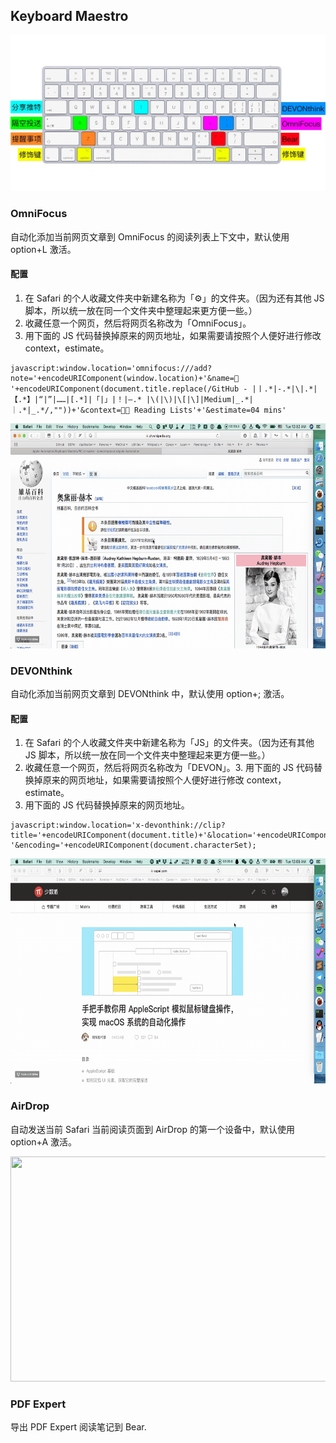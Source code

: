 ## Keyboard Maestro
![](https://github.com/JamesHopbourn/Apple-Automation/raw/master/Keyboard%20Maestro/PIC/keyboard.jpg)

### OmniFocus
自动化添加当前网页文章到 OmniFocus 的阅读列表上下文中，默认使用 option+L 激活。

#### 配置
1. 在 Safari 的个人收藏文件夹中新建名称为「⚙️」的文件夹。（因为还有其他 JS 脚本，所以统一放在同一个文件夹中整理起来更方便一些。）
2. 收藏任意一个网页，然后将网页名称改为「OmniFocus」。
3. 用下面的 JS 代码替换掉原来的网页地址，如果需要请按照个人便好进行修改 context，estimate。

```
javascript:window.location='omnifocus:///add?note='+encodeURIComponent(window.location)+'&name=🔖 '+encodeURIComponent(document.title.replace(/GitHub - |丨.*|-.*|\|.*|【.*】|“|”|……|[.*]|「|」|！|–.* |\(|\)|\[|\]|Medium|_.*| ｜.*|_.*/,""))+'&context=📕📕 Reading Lists'+'&estimate=04 mins'
```
<img src="/Keyboard%20Maestro/PIC/OmniFocus.gif" width="640" height="360"/>

### DEVONthink
自动化添加当前网页文章到 DEVONthink 中，默认使用 option+; 激活。

#### 配置
1. 在 Safari 的个人收藏文件夹中新建名称为「JS」的文件夹。（因为还有其他 JS 脚本，所以统一放在同一个文件夹中整理起来更方便一些。）
2. 收藏任意一个网页，然后将网页名称改为「DEVON」。3. 用下面的 JS 代码替换掉原来的网页地址，如果需要请按照个人便好进行修改 context，estimate。
3. 用下面的 JS 代码替换掉原来的网页地址。

```
javascript:window.location='x-devonthink://clip?title='+encodeURIComponent(document.title)+'&location='+encodeURIComponent(window.location)+'&referrer='+encodeURIComponent(document.referrer)+'&width='+window.innerWidth+'&text='+encodeURIComponent(getSelection())+'&source='+encodeURIComponent(document.documentElement.outerHTML)+ '&encoding='+encodeURIComponent(document.characterSet);
```
<img src="/Keyboard%20Maestro/PIC/DEVONthink.gif" width="640" height="360"/>

### AirDrop
自动发送当前 Safari 当前阅读页面到 AirDrop 的第一个设备中，默认使用 option+A 激活。

<img src="/Keyboard%20Maestro/PIC/AirDrop.gif" width="640" height="360"/>

### PDF Expert
导出 PDF Expert 阅读笔记到 Bear.